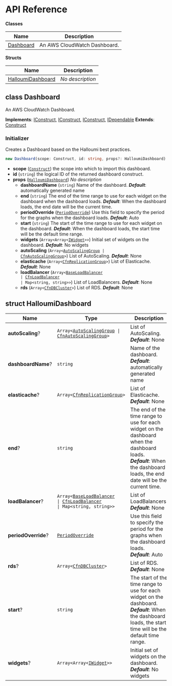 # API Reference

**Classes**

Name|Description
----|-----------
[Dashboard](#halloumi-cloudwatch-dashboard-dashboard)|An AWS CloudWatch Dashboard.


**Structs**

Name|Description
----|-----------
[HalloumiDashboard](#halloumi-cloudwatch-dashboard-halloumidashboard)|*No description*



## class Dashboard  <a id="halloumi-cloudwatch-dashboard-dashboard"></a>

An AWS CloudWatch Dashboard.

__Implements__: [IConstruct](#constructs-iconstruct), [IConstruct](#aws-cdk-core-iconstruct), [IConstruct](#constructs-iconstruct), [IDependable](#aws-cdk-core-idependable)
__Extends__: [Construct](#aws-cdk-core-construct)

### Initializer


Creates a Dashboard based on the Halloumi best practices.

```ts
new Dashboard(scope: Construct, id: string, props?: HalloumiDashboard)
```

* **scope** (<code>[Construct](#aws-cdk-core-construct)</code>)  the scope into which to import this dashboard.
* **id** (<code>string</code>)  the logical ID of the returned dashboard construct.
* **props** (<code>[HalloumiDashboard](#halloumi-cloudwatch-dashboard-halloumidashboard)</code>)  *No description*
  * **dashboardName** (<code>string</code>)  Name of the dashboard. __*Default*__: automatically generated name
  * **end** (<code>string</code>)  The end of the time range to use for each widget on the dashboard when the dashboard loads. __*Default*__: When the dashboard loads, the end date will be the current time.
  * **periodOverride** (<code>[PeriodOverride](#aws-cdk-aws-cloudwatch-periodoverride)</code>)  Use this field to specify the period for the graphs when the dashboard loads. __*Default*__: Auto
  * **start** (<code>string</code>)  The start of the time range to use for each widget on the dashboard. __*Default*__: When the dashboard loads, the start time will be the default time range.
  * **widgets** (<code>Array<Array<[IWidget](#aws-cdk-aws-cloudwatch-iwidget)>></code>)  Initial set of widgets on the dashboard. __*Default*__: No widgets
  * **autoScaling** (<code>Array<[AutoScalingGroup](#aws-cdk-aws-autoscaling-autoscalinggroup) &#124; [CfnAutoScalingGroup](#aws-cdk-aws-autoscaling-cfnautoscalinggroup)></code>)  List of AutoScaling. __*Default*__: None
  * **elasticache** (<code>Array<[CfnReplicationGroup](#aws-cdk-aws-elasticache-cfnreplicationgroup)></code>)  List of Elasticache. __*Default*__: None
  * **loadBalancer** (<code>Array<[BaseLoadBalancer](#aws-cdk-aws-elasticloadbalancingv2-baseloadbalancer) &#124; [CfnLoadBalancer](#aws-cdk-aws-elasticloadbalancingv2-cfnloadbalancer) &#124; Map<string, string>></code>)  List of LoadBalancers. __*Default*__: None
  * **rds** (<code>Array<[CfnDBCluster](#aws-cdk-aws-rds-cfndbcluster)></code>)  List of RDS. __*Default*__: None




## struct HalloumiDashboard  <a id="halloumi-cloudwatch-dashboard-halloumidashboard"></a>






Name | Type | Description 
-----|------|-------------
**autoScaling**? | <code>Array<[AutoScalingGroup](#aws-cdk-aws-autoscaling-autoscalinggroup) &#124; [CfnAutoScalingGroup](#aws-cdk-aws-autoscaling-cfnautoscalinggroup)></code> | List of AutoScaling.<br/>__*Default*__: None
**dashboardName**? | <code>string</code> | Name of the dashboard.<br/>__*Default*__: automatically generated name
**elasticache**? | <code>Array<[CfnReplicationGroup](#aws-cdk-aws-elasticache-cfnreplicationgroup)></code> | List of Elasticache.<br/>__*Default*__: None
**end**? | <code>string</code> | The end of the time range to use for each widget on the dashboard when the dashboard loads.<br/>__*Default*__: When the dashboard loads, the end date will be the current time.
**loadBalancer**? | <code>Array<[BaseLoadBalancer](#aws-cdk-aws-elasticloadbalancingv2-baseloadbalancer) &#124; [CfnLoadBalancer](#aws-cdk-aws-elasticloadbalancingv2-cfnloadbalancer) &#124; Map<string, string>></code> | List of LoadBalancers.<br/>__*Default*__: None
**periodOverride**? | <code>[PeriodOverride](#aws-cdk-aws-cloudwatch-periodoverride)</code> | Use this field to specify the period for the graphs when the dashboard loads.<br/>__*Default*__: Auto
**rds**? | <code>Array<[CfnDBCluster](#aws-cdk-aws-rds-cfndbcluster)></code> | List of RDS.<br/>__*Default*__: None
**start**? | <code>string</code> | The start of the time range to use for each widget on the dashboard.<br/>__*Default*__: When the dashboard loads, the start time will be the default time range.
**widgets**? | <code>Array<Array<[IWidget](#aws-cdk-aws-cloudwatch-iwidget)>></code> | Initial set of widgets on the dashboard.<br/>__*Default*__: No widgets



